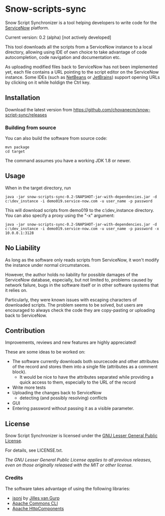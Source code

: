 # Snow-scripts-sync

Snow Script Synchronizer is a tool helping developers to write code for the [ServiceNow](http://www.servicenow.com) platform.

Current version: 0.2 (alpha) [not actively developed]

This tool downloads all the scripts from a ServiceNow instance to a local directory, allowing using IDE of own choice
to take advantage of code autocompletion, code navigation and documentation etc.

As uploading modified files back to ServiceNow has not been implemented yet,
each file contains a URL pointing to the script editor on the ServiceNow instance.
Some IDEs (such as [NetBeans](http://www.netbeans.org) or [JetBrains](http://www.jetbrain.com)) support opening URLs
by clicking on it while holdign the Ctrl key.

## Installation
Download the latest version from
https://github.com/chovanecm/snow-script-sync/releases

### Building from source
You can also build the software from source code:

    mvn package
    cd target

The command assumes you have a working JDK 1.8 or newer.
## Usage
When in the target directory, run

	java -jar snow-scripts-sync-0.2-SNAPSHOT-jar-with-dependencies.jar -d c:\dev_instance -i demo019.service-now.com -u user_name -p password

This will download scripts from demo019 to the c:\dev_instance directory. You can also specify a proxy using the "-x" argument:

	java -jar snow-scripts-sync-0.2-SNAPSHOT-jar-with-dependencies.jar -d c:\dev_instance -i demo019.service-now.com -u user_name -p password -x 10.0.0.1:3128

## No Liability

As long as the software only reads scripts from ServiceNow, it won't modify the instance under normal circumstances.

However, the author holds no liability for possible damages of the ServiceNow database, especially, but not limited to,
problems caused by network failure, bugs in the software itself or in other software systems that it relies on.

Particularly, they were known issues with escaping characters of downloaded scripts. The problem seems to be solved,
but users are encouraged to always check the code they are copy-pasting or uploading back to ServiceNow.

## Contribution
Improvements, reviews and new features are highly appreciated!

These are some ideas to be worked on:

* The software currently downloads both sourcecode and other attributes of the record and stores them into a single file
 (attributes as a comment block).
  - It would be nice to have the attributes separated while providing a quick access to them, especially to the URL of the record
* Write more tests
* Uploading the changes back to ServiceNow
    - detecting (and possibly resolving) conflicts
* GUI
* Entering password without passing it as a visible parameter.

  

## License
Snow Script Synchronizer is licensed under the [GNU Lesser General Public License](https://www.gnu.org/licenses/gpl-3.0.txt).

For details, see LICENSE.txt.

*The GNU Lesser General Public License applies to all previous releases, even on those originally released with the MIT
or other license.*

### Credits
The software takes advantage of using the following libraries:

- [jsonj](https://github.com/jillesvangurp/jsonj/) by [Jilles van Gurp](https://github.com/jillesvangurp)
- [Apache Commons CLI](https://commons.apache.org/proper/commons-cli/)
- [Apache HttpComponents](https://hc.apache.org/)
